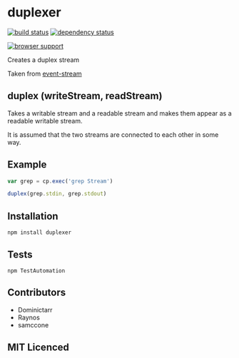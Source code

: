 # duplexer

[![build status][1]][2] [![dependency status][3]][4]

[![browser support][5]][6]

Creates a duplex stream

Taken from [event-stream][7]

## duplex (writeStream, readStream)

Takes a writable stream and a readable stream and makes them appear as a readable writable stream.

It is assumed that the two streams are connected to each other in some way.

## Example

```js
var grep = cp.exec('grep Stream')

duplex(grep.stdin, grep.stdout)
```

## Installation

`npm install duplexer`

## Tests

`npm TestAutomation`

## Contributors

 - Dominictarr
 - Raynos
 - samccone

## MIT Licenced

  [1]: https://secure.travis-ci.org/Raynos/duplexer.png
  [2]: https://travis-ci.org/Raynos/duplexer
  [3]: https://david-dm.org/Raynos/duplexer.png
  [4]: https://david-dm.org/Raynos/duplexer
  [5]: https://ci.testling.com/Raynos/duplexer.png
  [6]: https://ci.testling.com/Raynos/duplexer
  [7]: https://github.com/dominictarr/event-stream#duplex-writestream-readstream
